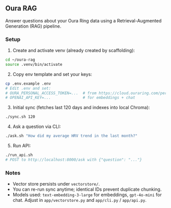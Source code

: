 ## Oura RAG

Answer questions about your Oura Ring data using a Retrieval-Augmented Generation (RAG) pipeline.

### Setup

1) Create and activate venv (already created by scaffolding):

```bash
cd ~/oura-rag
source .venv/bin/activate
```

2) Copy env template and set your keys:

```bash
cp .env.example .env
# Edit .env and set:
# OURA_PERSONAL_ACCESS_TOKEN=...  # from https://cloud.ouraring.com/personal-access-tokens
# OPENAI_API_KEY=...              # for embeddings + chat
```

3) Initial sync (fetches last 120 days and indexes into local Chroma):

```bash
./sync.sh 120
```

4) Ask a question via CLI:

```bash
./ask.sh "How did my average HRV trend in the last month?"
```

5) Run API:

```bash
./run_api.sh
# POST to http://localhost:8000/ask with {"question": "..."}
```

### Notes
- Vector store persists under `vectorstore/`.
- You can re-run sync anytime; identical IDs prevent duplicate chunking.
- Models used: `text-embedding-3-large` for embeddings, `gpt-4o-mini` for chat. Adjust in `app/vectorstore.py` and `app/cli.py` / `app/api.py`.

